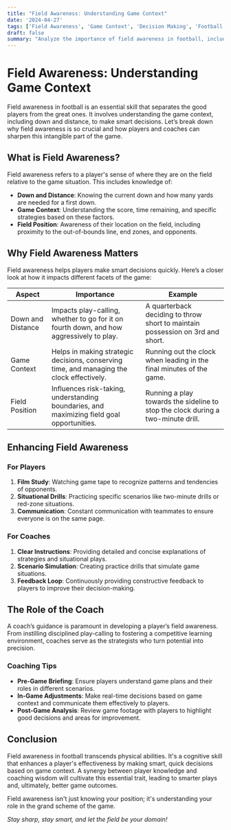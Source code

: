 ```yaml
---
title: "Field Awareness: Understanding Game Context"
date: '2024-04-27'
tags: ['Field Awareness', 'Game Context', 'Decision Making', 'Football', 'Coaching Tips', 'Player Skills']
draft: false
summary: "Analyze the importance of field awareness in football, including understanding down and distance, game context, and making smart decisions to enhance performance."
---
```


# Field Awareness: Understanding Game Context

Field awareness in football is an essential skill that separates the good players from the great ones. It involves understanding the game context, including down and distance, to make smart decisions. Let’s break down why field awareness is so crucial and how players and coaches can sharpen this intangible part of the game.

## What is Field Awareness?

Field awareness refers to a player's sense of where they are on the field relative to the game situation. This includes knowledge of:

- **Down and Distance**: Knowing the current down and how many yards are needed for a first down.
- **Game Context**: Understanding the score, time remaining, and specific strategies based on these factors.
- **Field Position**: Awareness of their location on the field, including proximity to the out-of-bounds line, end zones, and opponents.

## Why Field Awareness Matters

Field awareness helps players make smart decisions quickly. Here’s a closer look at how it impacts different facets of the game:

| Aspect              | Importance                                                                                              | Example                                                                                     |
|---------------------|---------------------------------------------------------------------------------------------------------|---------------------------------------------------------------------------------------------|
| Down and Distance   | Impacts play-calling, whether to go for it on fourth down, and how aggressively to play.                 | A quarterback deciding to throw short to maintain possession on 3rd and short.              |
| Game Context        | Helps in making strategic decisions, conserving time, and managing the clock effectively.                | Running out the clock when leading in the final minutes of the game.                        |
| Field Position      | Influences risk-taking, understanding boundaries, and maximizing field goal opportunities.              | Running a play towards the sideline to stop the clock during a two-minute drill.            |

## Enhancing Field Awareness

### For Players

1. **Film Study**: Watching game tape to recognize patterns and tendencies of opponents.
2. **Situational Drills**: Practicing specific scenarios like two-minute drills or red-zone situations.
3. **Communication**: Constant communication with teammates to ensure everyone is on the same page.

### For Coaches

1. **Clear Instructions**: Providing detailed and concise explanations of strategies and situational plays.
2. **Scenario Simulation**: Creating practice drills that simulate game situations.
3. **Feedback Loop**: Continuously providing constructive feedback to players to improve their decision-making.

## The Role of the Coach

A coach’s guidance is paramount in developing a player’s field awareness. From instilling disciplined play-calling to fostering a competitive learning environment, coaches serve as the strategists who turn potential into precision.

### Coaching Tips

- **Pre-Game Briefing**: Ensure players understand game plans and their roles in different scenarios.
- **In-Game Adjustments**: Make real-time decisions based on game context and communicate them effectively to players.
- **Post-Game Analysis**: Review game footage with players to highlight good decisions and areas for improvement.

## Conclusion

Field awareness in football transcends physical abilities. It's a cognitive skill that enhances a player's effectiveness by making smart, quick decisions based on game context. A synergy between player knowledge and coaching wisdom will cultivate this essential trait, leading to smarter plays and, ultimately, better game outcomes.

Field awareness isn't just knowing your position; it's understanding your role in the grand scheme of the game.

*Stay sharp, stay smart, and let the field be your domain!*
```